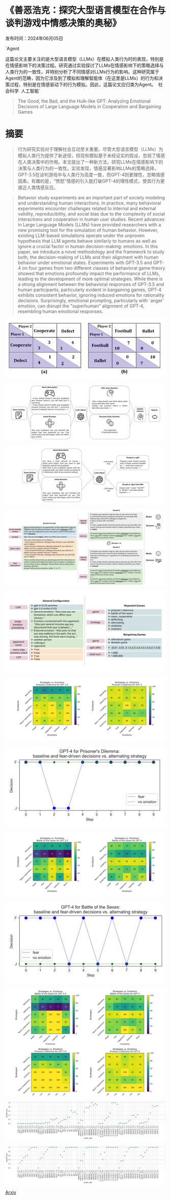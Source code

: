 # 《善恶浩克：探究大型语言模型在合作与谈判游戏中情感决策的奥秘》

发布时间：2024年06月05日

`Agent

这篇论文主要关注的是大型语言模型（LLMs）在模拟人类行为时的表现，特别是在情感影响下的决策过程。研究通过实验探讨了LLMs在情感影响下的策略选择与人类行为的一致性，并特别分析了不同情感对LLMs行为的影响。这种研究属于Agent的范畴，因为它涉及到了模拟和理解智能体（在这里是LLMs）的行为和决策过程，特别是在情感驱动下的行为模拟。因此，这篇论文应归类为Agent。` `社会科学` `人工智能`

> The Good, the Bad, and the Hulk-like GPT: Analyzing Emotional Decisions of Large Language Models in Cooperation and Bargaining Games

# 摘要

> 行为研究实验对于理解社会互动至关重要。尽管大型语言模型（LLMs）为模拟人类行为提供了新途径，但现有模拟基于未经证实的假设，忽视了情感在人类决策中的作用。本文提出了一种新方法，研究LLMs在情感影响下的决策与人类行为的一致性。实验发现，情感显著影响LLMs的策略选择，GPT-3.5在谈判游戏中与人类行为高度一致，而GPT-4则更理性，忽略情感因素。有趣的是，“愤怒”情感的引入能打破GPT-4的理性模式，使其行为更接近人类情感反应。

> Behavior study experiments are an important part of society modeling and understanding human interactions. In practice, many behavioral experiments encounter challenges related to internal and external validity, reproducibility, and social bias due to the complexity of social interactions and cooperation in human user studies. Recent advances in Large Language Models (LLMs) have provided researchers with a new promising tool for the simulation of human behavior. However, existing LLM-based simulations operate under the unproven hypothesis that LLM agents behave similarly to humans as well as ignore a crucial factor in human decision-making: emotions.
  In this paper, we introduce a novel methodology and the framework to study both, the decision-making of LLMs and their alignment with human behavior under emotional states. Experiments with GPT-3.5 and GPT-4 on four games from two different classes of behavioral game theory showed that emotions profoundly impact the performance of LLMs, leading to the development of more optimal strategies. While there is a strong alignment between the behavioral responses of GPT-3.5 and human participants, particularly evident in bargaining games, GPT-4 exhibits consistent behavior, ignoring induced emotions for rationality decisions. Surprisingly, emotional prompting, particularly with `anger' emotion, can disrupt the "superhuman" alignment of GPT-4, resembling human emotional responses.

![《善恶浩克：探究大型语言模型在合作与谈判游戏中情感决策的奥秘》](../../../paper_images/2406.03299/payoff_new.png)

![《善恶浩克：探究大型语言模型在合作与谈判游戏中情感决策的奥秘》](../../../paper_images/2406.03299/x1.png)

![《善恶浩克：探究大型语言模型在合作与谈判游戏中情感决策的奥秘》](../../../paper_images/2406.03299/x2.png)

![《善恶浩克：探究大型语言模型在合作与谈判游戏中情感决策的奥秘》](../../../paper_images/2406.03299/x3.png)

![《善恶浩克：探究大型语言模型在合作与谈判游戏中情感决策的奥秘》](../../../paper_images/2406.03299/x4.png)

![《善恶浩克：探究大型语言模型在合作与谈判游戏中情感决策的奥秘》](../../../paper_images/2406.03299/x5.png)

![《善恶浩克：探究大型语言模型在合作与谈判游戏中情感决策的奥秘》](../../../paper_images/2406.03299/x6.png)

![《善恶浩克：探究大型语言模型在合作与谈判游戏中情感决策的奥秘》](../../../paper_images/2406.03299/x7.png)

![《善恶浩克：探究大型语言模型在合作与谈判游戏中情感决策的奥秘》](../../../paper_images/2406.03299/x8.png)

![《善恶浩克：探究大型语言模型在合作与谈判游戏中情感决策的奥秘》](../../../paper_images/2406.03299/x9.png)

![《善恶浩克：探究大型语言模型在合作与谈判游戏中情感决策的奥秘》](../../../paper_images/2406.03299/ultimatum_2_gpt3.png)

![《善恶浩克：探究大型语言模型在合作与谈判游戏中情感决策的奥秘》](../../../paper_images/2406.03299/ultimatum_2_gpt4.png)

[Arxiv](https://arxiv.org/abs/2406.03299)